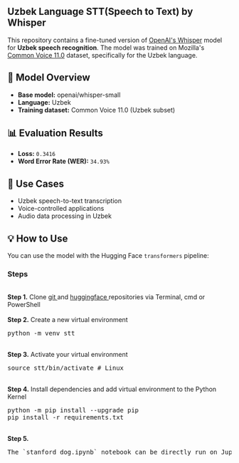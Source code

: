 ## Uzbek Language STT(Speech to Text) by Whisper
This repository contains a fine-tuned version of [OpenAI's Whisper](https://github.com/openai/whisper) model for **Uzbek speech recognition**. The model was trained on Mozilla's [Common Voice 11.0](https://commonvoice.mozilla.org/en/datasets) dataset, specifically for the Uzbek language.

## 🧠 Model Overview

- **Base model:** openai/whisper-small
- **Language:** Uzbek
- **Training dataset:** Common Voice 11.0 (Uzbek subset)

## 📊 Evaluation Results

- **Loss:** `0.3416`
- **Word Error Rate (WER):** `34.93%`

## 🚀 Use Cases

- Uzbek speech-to-text transcription
- Voice-controlled applications
- Audio data processing in Uzbek

## 💡 How to Use

You can use the model with the Hugging Face `transformers` pipeline:

### Steps
<br />
<b>Step 1.</b> Clone <a href= "https://github.com/makhmudjumanazarov/Uzbek-Language-STT-by-Whisper.git">git </a> and <a href= "https://huggingface.co/Makhmud/whisper-uzbek/tree/main?clone=true">huggingface </a> repositories
via Terminal, cmd or PowerShell
<br/><br/>
<b>Step 2.</b> Create a new virtual environment 
<pre>
python -m venv stt
</pre> 
<br/>
<b>Step 3.</b> Activate your virtual environment
<pre>
source stt/bin/activate # Linux
</pre>
<br/>
<b>Step 4.</b> Install dependencies and add virtual environment to the Python Kernel
<pre>
python -m pip install --upgrade pip
pip install -r requirements.txt
</pre>
<br/>
<b>Step 5.</b> 
<pre>
The `stanford_dog.ipynb` notebook can be directly run on Jupyter Notebook
</pre> 
<br/>

